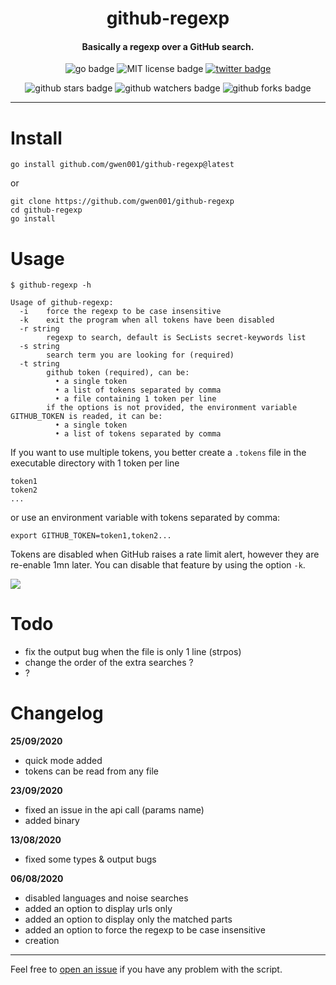 <h1 align="center">github-regexp</h1>

<h4 align="center">Basically a regexp over a GitHub search.</h4>

<p align="center">
    <img src="https://img.shields.io/badge/go-v1.13-blue" alt="go badge">
    <img src="https://img.shields.io/badge/license-MIT-green" alt="MIT license badge">
    <a href="https://twitter.com/intent/tweet?text=https%3a%2f%2fgithub.com%2fgwen001%2fgithub-regexp%2f" target="_blank"><img src="https://img.shields.io/twitter/url?style=social&url=https%3A%2F%2Fgithub.com%2Fgwen001%2Fgithub-regexp" alt="twitter badge"></a>
</p>

<p align="center">
    <img src="https://img.shields.io/github/stars/gwen001/github-regexp?style=social" alt="github stars badge">
    <img src="https://img.shields.io/github/watchers/gwen001/github-regexp?style=social" alt="github watchers badge">
    <img src="https://img.shields.io/github/forks/gwen001/github-regexp?style=social" alt="github forks badge">
</p>

---

# Install

```
go install github.com/gwen001/github-regexp@latest
```

or

```
git clone https://github.com/gwen001/github-regexp
cd github-regexp
go install
```

# Usage

```
$ github-regexp -h

Usage of github-regexp:
  -i	force the regexp to be case insensitive
  -k	exit the program when all tokens have been disabled
  -r string
    	regexp to search, default is SecLists secret-keywords list
  -s string
    	search term you are looking for (required)
  -t string
    	github token (required), can be:
    	  • a single token
    	  • a list of tokens separated by comma
    	  • a file containing 1 token per line
    	if the options is not provided, the environment variable GITHUB_TOKEN is readed, it can be:
    	  • a single token
    	  • a list of tokens separated by comma
```

If you want to use multiple tokens, you better create a `.tokens` file in the executable directory with 1 token per line  
```
token1
token2
...
```
or use an environment variable with tokens separated by comma:  
```
export GITHUB_TOKEN=token1,token2...
```

Tokens are disabled when GitHub raises a rate limit alert, however they are re-enable 1mn later.
You can disable that feature by using the option `-k`.

<img src="https://github.com/gwen001/github-regexp/raw/master/preview.png">

# Todo

- fix the output bug when the file is only 1 line (strpos)
- change the order of the extra searches ?
- ?

# Changelog

**25/09/2020**
- quick mode added
- tokens can be read from any file

**23/09/2020**
- fixed an issue in the api call (params name)
- added binary

**13/08/2020**
- fixed some types & output bugs

**06/08/2020**
- disabled languages and noise searches
- added an option to display urls only
- added an option to display only the matched parts
- added an option to force the regexp to be case insensitive
- creation

---

Feel free to [open an issue](/../../issues/) if you have any problem with the script.  

